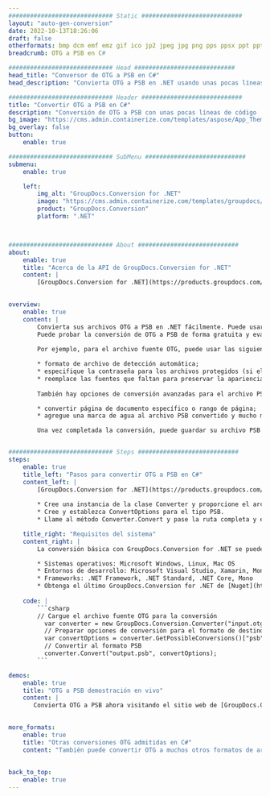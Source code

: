 ```yaml
---
############################# Static ############################
layout: "auto-gen-conversion"
date: 2022-10-13T18:26:06
draft: false
otherformats: bmp dcm emf emz gif ico jp2 jpeg jpg png pps ppsx ppt pptx psb psd svg svgz tga tif tiff webp wmf wmz
breadcrumb: OTG a PSB en C#

############################# Head ############################
head_title: "Conversor de OTG a PSB en C#"
head_description: "Convierta OTG a PSB en .NET usando unas pocas líneas de código. Utilice la API de conversión de documentos de GroupDocs para convertir más de 160 formatos de archivo."

############################# Header ############################
title: "Convertir OTG a PSB en C#"
description: "Conversión de OTG a PSB con unas pocas líneas de código .NET"
bg_image: "https://cms.admin.containerize.com/templates/aspose/App_Themes/V3/images/bg/header1.png"
bg_overlay: false
button:
    enable: true

############################# SubMenu ############################
submenu:
    enable: true

    left:
        img_alt: "GroupDocs.Conversion for .NET"
        image: "https://cms.admin.containerize.com/templates/groupdocs/images/product-logos/90x90-noborder/groupdocs-conversion-net.png"
        product: "GroupDocs.Conversion"
        platform: ".NET"



############################# About ############################
about:
    enable: true
    title: "Acerca de la API de GroupDocs.Conversion for .NET"
    content: |
        [GroupDocs.Conversion for .NET](https://products.groupdocs.com/conversion/net/) se puede usar para convertir Microsoft Word, Excel, PowerPoint, PDF, Visio y otros formatos. GroupDocs.Conversion es una API independiente que es adecuada para sistemas internos y de back-end donde se requiere un alto rendimiento. No depende de ningún software como Microsoft u Open Office.
    

overview:
    enable: true
    content: |
        Convierta sus archivos OTG a PSB en .NET fácilmente. Puede usar solo un par de líneas de código C# en cualquier plataforma de su elección, como Windows, Linux, macOS.
        Puede probar la conversión de OTG a PSB de forma gratuita y evaluar la calidad de los resultados de la conversión. Junto con los escenarios de conversión de archivos simples, puede probar opciones más avanzadas para cargar el archivo de origen OTG y para guardar el resultado de salida PSB. 
        
        Por ejemplo, para el archivo fuente OTG, puede usar las siguientes opciones de carga:

        * formato de archivo de detección automática;
        * especifique la contraseña para los archivos protegidos (si el formato de archivo lo admite);
        * reemplace las fuentes que faltan para preservar la apariencia del documento.
        
        También hay opciones de conversión avanzadas para el archivo PSB:

        * convertir página de documento específico o rango de página;
        * agregue una marca de agua al archivo PSB convertido y mucho más.

        Una vez completada la conversión, puede guardar su archivo PSB en la ruta del archivo local o en cualquier almacenamiento de terceros como FTP, Amazon S3, Google Drive, Dropbox, etc. Tenga en cuenta que para convertir OTG a PSB no es necesario instalar ningún software adicional, como MS Office, Open Office, Adobe Acrobat Reader, etc.


############################# Steps ############################
steps:
    enable: true
    title_left: "Pasos para convertir OTG a PSB en C#"
    content_left: |
        [GroupDocs.Conversion for .NET](https://products.groupdocs.com/conversion/net/) facilita a los desarrolladores convertir un archivo OTG a PSB con unas pocas líneas de código.
        
        * Cree una instancia de la clase Converter y proporcione el archivo OTG con la ruta completa
        * Cree y establezca ConvertOptions para el tipo PSB.
        * Llame al método Converter.Convert y pase la ruta completa y el formato (PSB) como parámetro

    title_right: "Requisitos del sistema"
    content_right: |
        La conversión básica con GroupDocs.Conversion for .NET se puede realizar en unos pocos pasos simples. Nuestras API son compatibles con todas las principales plataformas y sistemas operativos. Antes de ejecutar el código a continuación, asegúrese de tener instalados los siguientes requisitos previos en su sistema.

        * Sistemas operativos: Microsoft Windows, Linux, Mac OS
        * Entornos de desarrollo: Microsoft Visual Studio, Xamarin, MonoDevelop
        * Frameworks: .NET Framework, .NET Standard, .NET Core, Mono
        * Obtenga el último GroupDocs.Conversion for .NET de [Nuget](https://www.nuget.org/packages/groupdocs.conversion)
         
    code: |
        ```csharp    
        // Cargue el archivo fuente OTG para la conversión
          var converter = new GroupDocs.Conversion.Converter("input.otg");
          // Preparar opciones de conversión para el formato de destino PSB
          var convertOptions = converter.GetPossibleConversions()["psb"].ConvertOptions;
          // Convertir al formato PSB
          converter.Convert("output.psb", convertOptions);
        ```

demos:
    enable: true
    title: "OTG a PSB demostración en vivo"
    content: |
       Convierta OTG a PSB ahora visitando el sitio web de [GroupDocs.Conversion App](https://products.groupdocs.app/conversion/family). La demostración en línea tiene las siguientes ventajas
          

more_formats:
    enable: true
    title: "Otras conversiones OTG admitidas en C#"
    content: "También puede convertir OTG a muchos otros formatos de archivo. Consulte la lista a continuación."
       
       
back_to_top:
    enable: true
---
```


